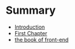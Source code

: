 # Summary

* [Introduction](README.md)
* [First Chapter](chapter1.md)
* [the book of front-end](the-book-of-front-end.md)

